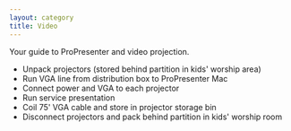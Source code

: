 ```yaml
---
layout: category
title: Video
---
```


Your guide to ProPresenter and video projection. 

<span id="checklist" class="hidden"></span>
- Unpack projectors (stored behind partition in kids' worship area)
- Run VGA line from distribution box to ProPresenter Mac
- Connect power and VGA to each projector
- Run service presentation
- Coil 75' VGA cable and store in projector storage bin
- Disconnect projectors and pack behind partition in kids' worship room

